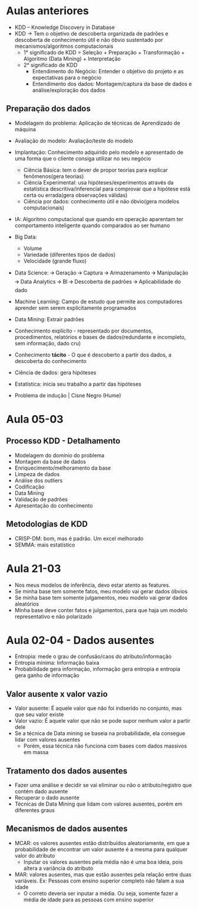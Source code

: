 # Aulas anteriores

- KDD – Knowledge Discovery in Database
- KDD → Tem o objetivo de descoberta organizada de padrões e descoberta de conhecimento útil e não óbvio sustentado por mecanismos/algoritmos computacionais
  - 1° significado de KDD = Seleção + Preparação + Transformação + Algoritmo (Data Mining) + Interpretação
  - 2° significado de KDD 
    - Entendimento do Negócio: Entender o objetivo do projeto e as expectativas para o negócio
    - Entendimento dos dados: Montagem/captura da base de dados e análise/exploração dos dados
## Preparação dos dados
- Modelagem do problema: Aplicação de técnicas de Aprendizado de máquina
- Avaliação do modelo: Avaliação/teste do modelo
- Implantação: Conhecimento adquirido pelo modelo e apresentado de uma forma que o cliente consiga utilizar no seu negócio
	- Ciência Básica: tem o dever de propor teorias para explicar fenômenos(gera teorias)
	- Ciência Experimental: usa hipóteses/experimentos através da estatística descritiva/inferencial para comprovar que a hipótese está certa ou errada(gera observações válidas)
	- Ciência por dados: conhecimento útil e não óbvio(gera modelos computacionais)
- IA: Algoritmo computacional que quando em operação aparentam ter comportamento inteligente quando comparados ao ser humano
- Big Data: 
    - Volume
    - Variedade (diferentes tipos de dados) 
    - Velocidade (grande fluxo)
- Data Science:
	  🡪 Geração
	  🡪 Captura
	  🡪 Armazenamento
	  🡪 Manipulação
	  🡪 Data Analytics
	  🡪 BI
	  🡪 Descoberta de padrões
	  🡪 Aplicabilidade do dado

- Machine Learning: Campo de estudo que permite aos computadores aprender sem serem explicitamente programados
- Data Mining: Extrair padrões
- Conhecimento explícito - representado por documentos, procedimentos, relatórios e bases de dados(redundante e incompleto, sem informação, dado cru)
- Conhecimento **tácito** - O que é descoberto a partir dos dados, a descoberta do conhecimento
- Ciência de dados: gera hipóteses
- Estatística: inicia seu trabalho a partir das hipóteses

- Problema de indução | Cisne Negro (Hume)

# Aula 05-03

## Processo KDD - Detalhamento
- Modelagem do domínio do problema
- Montagem da base de dados
- Enriquecimento/melhoramento da base
- Limpeza de dados
- Análise dos outliers
- Codificação
- Data Mining
- Validação de padrões
- Apresentação do conhecimento

## Metodologias de KDD
- CRISP-DM: bom, mas é padrão. Um excel melhorado
- SEMMA: mais estatístico


# Aula 21-03
- Nos meus modelos de inferência, devo estar atento as features.
- Se minha base tem somente fatos, meu modelo vai gerar dados óbvios
- Se minha base tem somente julgamentos, meu modelo vai gerar dados aleatórios
- Minha base deve conter fatos e julgamentos, para que haja um modelo representativo e não polarizado


# Aula 02-04 - Dados ausentes

- Entropia: mede o grau de confusão/caos do atributo/informação
- Entropia mínima: Informação baixa
- Probabilidade gera informação, informação gera entropia e entropia gera ganho de informação
## Valor ausente x valor vazio
- Valor ausente: É aquele valor que não foi indserido no conjunto, mas que seu valor existe
- Valor vazio: É aquele valor que não se pode supor nenhum valor a partir dele
- Se a técnica de Data mining se baseia na probabilidade, ela consegue lidar com valores ausentes
  	- Porém, essa técnica não funciona com bases com dados massivos em massa

## Tratamento dos dados ausentes
- Fazer uma análise e decidir se vai eliminar ou não o atributo/registro que contém dado ausente
- Recuperar o dado ausente
- Técnicas de Data Mining que lidam com valores ausentes, porém em diferentes graus

## Mecanismos de dados ausentes
- MCAR: os valores ausentes estão distribuidos aleatoriamente, em que a probabilidade de encontrar um valor ausente é a mesma para qualquer valor do atributo
  - Inputar os valores ausentes pela média não é uma boa ideia, pois altera a variância do atributo
- MAR: valores ausentes, mas que estão ausentes pela relação entre duas variáveis. Ex: Pessoas com ensino superior completo não falam a sua idade
  - O correto deveria ser inputar a média. Ou seja, somente fazer a média de idade para as pessoas com ensino superior
